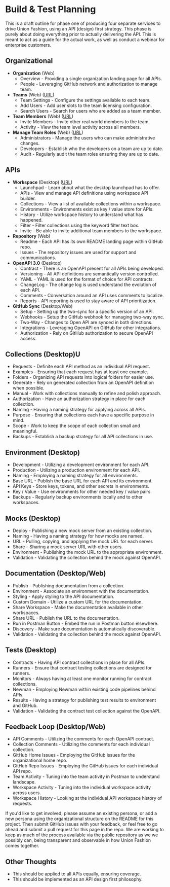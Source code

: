 # Build & Test Planning

This is a draft outline for phase one of producing four separate services to drive Union Fashion, using an API (design) first strategy. This phase is purely about doing everything prior to actually delivering the API. This is meant to act as a guide for the actual work, as well as conduct a webinar for enterprise customers.

## Organizational

  - **Organization** (Web)
    - Overview - Providing a single organization landing page for all APIs.
    - People - Leveraging GitHub network and authorization to manage team.
  - **Teams** (Web) ([URL](https://cs-demo.postman.co/team))
    - Team Settings - Configure the settings available to each team.
    - Add Users - Add user slots to the team licensing configuration.
    - Search Users - Search for users who are added as a team member.
  - **Team Members** (Web) ([URL](https://cs-demo.postman.co/team))
    - Invite Members - Invite other real world members to the team.
    - Activity - View the team level activity across all members.
  - **Manage Team Roles** (Web) ([URL](https://cs-demo.postman.co/team))
    - Administrators - Manage the users who can make administrative changes.
    - Developers - Establish who the developers on a team are up to date.
    - Audit - Regularly audit the team roles ensuring they are up to date.

## APIs

  - **Workspace** (Desktop) ([URL](https://cs-demo.postman.co/team))
    - Launchpad - Learn about what the desktop launchpad has to offer.
    - APIs - View and manage API definitions using workspace API builder.
    - Collections - View a list of available collections within a workspace.
    - Environments - Environments exist as key / value store for APIs.
    - History - Utilize workspace history to understand what has happened.
    - Filter - Filter collections using the keyword filter text box.
    - Invite -  Be able to invite additional team members to the workspace.
  - **Repository** (Web)
    - Readme - Each API has its own README landing page within GitHub repo.
    - Issues - The repository issues are used for support and communications.
  - **OpenAPI 3.0** (Desktop)
    - Contract - There is an OpenAPI present for all APIs being developed.
    - Versioning - All API definitions are semantically version controlled.
    - YAML - YAML is used for the format of choice for API contracts.
    - ChangeLog - The change log is used understand the evolution of each API.
    - Comments - Conversation around an API uses comments to localize.
    - Reports - API reporting is used to stay aware of API prioritization.
  - **GitHub Sync** (Desktop/Web)
    - Setup - Setting up the two-sync for a specific version of an API.
    - Webhooks - Setup the GitHub webhook for managing two-way sync.
    - Two-Way - Changes to Open API are synced in both directions.
    - Integrations - Leveraging OpenAPI on GitHub for other integrations.
    - Authorization - Rely on GitHub authorization to secure OpenAPI access.

## Collections (Desktop)U

  - Requests - Definite each API method as an individual API request.
  - Examples - Ensuring that each request has at least one example.
  - Folders - Organizing API requests into logical folders for easier use.
  - Generate - Rely on generated collection from an OpenAPI definition when possible.
  - Manual - Work with collections manually to refine and polish approach.
  - Authorization - Have an authorization strategy in place for each collection.
  - Naming - Having a naming strategy for applying across all APIs.
  - Purpose - Ensuring that collections each have a specific purpose in mind.
  - Scope - Work to keep the scope of each collection small and meaningful.
  - Backups - Establish a backup strategy for all API collections in use.

## Environment (Desktop)

  - Development - Utilizing a development environment for each API.
  - Production - Utilizing a production environment for each API.
  - Naming - Employing a naming strategy for all environments.
  - Base URL - Publish the base URL for each API and its environment.
  - API Keys - Store keys, tokens, and other secrets in environments.
  - Key / Value - Use environments for other needed key / value pairs.
  - Backups - Regularly backup environments locally and to other workspaces.

## Mocks (Desktop)

  - Deploy - Publishing a new mock server from an existing collection.
  - Naming - Having a naming strategy for how mocks are named.
  - URL - Pulling, copying, and applying the mock URL for each server.
  - Share - Sharing a mock server URL with other users.
  - Environment - Publishing the mock URL to the appropriate environment.
  - Validation - Validating the collection behind the mock against OpenAPI.

## Documentation (Desktop/Web)

  - Publish - Publishing documentation from a collection.
  - Environment - Associate an environment with the documentation.
  - Styling - Apply styling to the API documentation.
  - Custom Domain - Utilize a custom URL for the documentation.
  - Share Workspace - Make the documentation available in other workspaces.
  - Share URL - Publish the URL to the documentation.
  - Run in Postman Button - Embed the run in Postman button elsewhere.
  - Discovery - Make sure documentation is automatically discoverable.
  - Validation - Validating the collection behind the mock against OpenAPI.

## Tests (Desktop)

  - Contracts - Having API contract collections in place for all APIs.
  - Runners - Ensure that contract testing collections are designed for runners.
  - Monitors - Always having at least one monitor running for contract collections.
  - Newman - Employing Newman within existing code pipelines behind APIs.
  - Results - Having a strategy for publishing test results to environment and GitHub.
  - Validation - Validating the contract test collection against the OpenAPI.

## Feedback Loop (Desktop/Web)

  - API Comments - Utilizing the comments for each OpenAPI contract.
  - Collection Comments - Utilizing the comments for each individual collection.
  - GitHub Home Issues - Employing the GitHub issues for the organizational home repo.
  - GitHub Repo Issues - Employing the GitHub issues for each individual API repo.
  - Team Activity - Tuning into the team activity in Postman to understand landscape.
  - Workspace Activity - Tuning into the individual workspace activity across users.
  - Workspace History - Looking at the individual API workspace history of requests.

If you'd like to get involved, please assume an existing persona, or add a new persona using the organizational structure on the README for this project. Then submit GitHub issues with your feedback, or feel free to go ahead and submit a pull request for this page in the repo. We are working to keep as much of the process available via the public repository as we we possibly can, being transparent and observable in how Union Fashion comes together.

## Other Thoughts

- This should be applied to all APIs equally, ensuring coverage.
- This should be implemented as an API design first philosophy.
